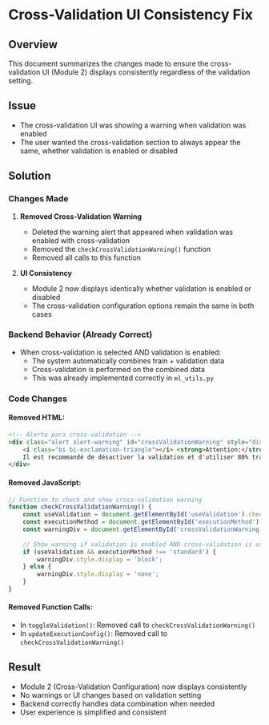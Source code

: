# Cross-Validation UI Consistency Fix

## Overview
This document summarizes the changes made to ensure the cross-validation UI (Module 2) displays consistently regardless of the validation setting.

## Issue
- The cross-validation UI was showing a warning when validation was enabled
- The user wanted the cross-validation section to always appear the same, whether validation is enabled or disabled

## Solution

### Changes Made

1. **Removed Cross-Validation Warning**
   - Deleted the warning alert that appeared when validation was enabled with cross-validation
   - Removed the `checkCrossValidationWarning()` function
   - Removed all calls to this function

2. **UI Consistency**
   - Module 2 now displays identically whether validation is enabled or disabled
   - The cross-validation configuration options remain the same in both cases

### Backend Behavior (Already Correct)
- When cross-validation is selected AND validation is enabled:
  - The system automatically combines train + validation data
  - Cross-validation is performed on the combined data
  - This was already implemented correctly in `ml_utils.py`

### Code Changes

#### Removed HTML:
```html
<!-- Alerta para cross-validation -->
<div class="alert alert-warning" id="crossValidationWarning" style="display: none;">
    <i class="bi bi-exclamation-triangle"></i> <strong>Attention:</strong> Lors de l'utilisation de la cross-validation, l'ensemble de validation n'est pas utilisé. 
    Il est recommandé de désactiver la validation et d'utiliser 80% train / 20% test.
</div>
```

#### Removed JavaScript:
```javascript
// Function to check and show cross-validation warning
function checkCrossValidationWarning() {
    const useValidation = document.getElementById('useValidation').checked;
    const executionMethod = document.getElementById('executionMethod').value;
    const warningDiv = document.getElementById('crossValidationWarning');
    
    // Show warning if validation is enabled AND cross-validation is used
    if (useValidation && executionMethod !== 'standard') {
        warningDiv.style.display = 'block';
    } else {
        warningDiv.style.display = 'none';
    }
}
```

#### Removed Function Calls:
- In `toggleValidation()`: Removed call to `checkCrossValidationWarning()`
- In `updateExecutionConfig()`: Removed call to `checkCrossValidationWarning()`

## Result
- Module 2 (Cross-Validation Configuration) now displays consistently
- No warnings or UI changes based on validation setting
- Backend correctly handles data combination when needed
- User experience is simplified and consistent